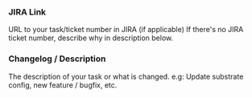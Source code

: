 ### JIRA Link
URL to your task/ticket number in JIRA (if applicable)
If there's no JIRA ticket number, describe why in description below.

### Changelog / Description
The description of your task or what is changed.
e.g: Update substrate config, new feature / bugfix, etc. 
